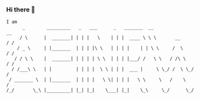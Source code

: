 ### Hi there 👋

```
I am
      _        _________   _   ___      _   _______  __                  __
     / \      |  _______| | | |   \    | | |  ____ \ \ \       __       / /
    / _ \     | |_______  | | | |\ \   | | | |    | | \ \     /  \     / /
   / / \ \    |  _______| | | | | \ \  | | | |___/ /   \ \   / /\ \   / /
  / /___\ \   | |         | | | |  \ \ | | |  ___ |     \ \_/ /  \ \_/ /
 / _______ \  | |_______  | | | |   \ \| | | |   \ \     \   /    \   /
/_/       \_\ |_________| |_| |_|    \___| |_|    \_\     \_/      \_/
```
<!--
**aeinrw/aeinrw** is a ✨ _special_ ✨ repository because its `README.md` (this file) appears on your GitHub profile.

Here are some ideas to get you started:

- 🔭 I’m currently working on ...
- 🌱 I’m currently learning ...
- 👯 I’m looking to collaborate on ...
- 🤔 I’m looking for help with ...
- 💬 Ask me about ...
- 📫 How to reach me: ...
- 😄 Pronouns: ...
- ⚡ Fun fact: ...
-->
